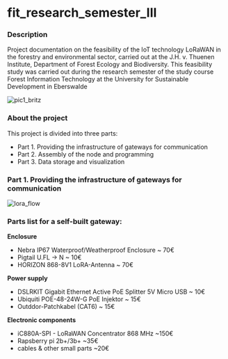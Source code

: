 # fit_research_semester_III
### Description
Project documentation on the feasibility of the IoT technology LoRaWAN in the forestry and environmental sector, carried out at the J.H. v. Thuenen Institute, Department of Forest Ecology and Biodiversity. This feasibility study was carried out during the research semester of the study course Forest Information Technology at the University for Sustainable Development in Eberswalde

![pic1_britz](https://user-images.githubusercontent.com/57041076/75095818-51442880-5599-11ea-864a-949eaae4b699.jpg)

### About the project
This project is divided into three parts:

- Part 1. Providing the infrastructure of gateways for communication
- Part 2. Assembly of the node and programming
- Part 3. Data storage and visualization

### Part 1. Providing the infrastructure of gateways for communication
![lora_flow](https://user-images.githubusercontent.com/57041076/75113741-97a88e80-5650-11ea-9d76-278c2c08c37a.png)

### Parts list for a self-built gateway:
**Enclosure**
- Nebra IP67 Waterproof/Weatherproof Enclosure                ~ 70€
- Pigtail U.FL → N                                            ~ 10€	
- HORIZON 868-8V1 LoRA-Antenna				                        ~ 70€

**Power supply** 
- DSLRKIT Gigabit Ethernet Active PoE Splitter 5V Micro USB	  ~ 10€
- Ubiquiti POE-48-24W-G PoE Injektor				                  ~ 15€
- Outddor-Patchkabel (CAT6)						                        ~ 15€

**Electronic components**
- iC880A-SPI - LoRaWAN Concentrator 868 MHz 			            ~150€
- Rapsberry pi 2b+/3b+ 				                          		  ~35€
- cables & other small parts						                      ~20€
